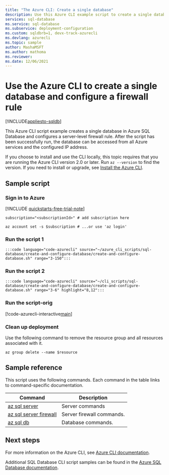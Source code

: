 ```yaml
---
title: "The Azure CLI: Create a single database"
description: Use this Azure CLI example script to create a single database.
services: sql-database
ms.service: sql-database
ms.subservice: deployment-configuration
ms.custom: sqldbrb=1, devx-track-azurecli
ms.devlang: azurecli
ms.topic: sample
author: MashaMSFT
ms.author: mathoma
ms.reviewer:
ms.date: 12/06/2021
---
```


# Use the Azure CLI to create a single database and configure a firewall rule

[!INCLUDE[appliesto-sqldb](../../includes/appliesto-sqldb.md)]

This Azure CLI script example creates a single database in Azure SQL Database and configures a server-level firewall rule. After the script has been successfully run, the database can be accessed from all Azure services and the configured IP address.

If you choose to install and use the CLI locally, this topic requires that you are running the Azure CLI version 2.0 or later. Run `az --version` to find the version. If you need to install or upgrade, see [Install the Azure CLI]( /cli/azure/install-azure-cli).

## Sample script

### Sign in to Azure

[!INCLUDE [quickstarts-free-trial-note](../../../../includes/quickstarts-free-trial-note.md)]

```azurecli-interactive
subscription="<subscriptionId>" # add subscription here

az account set -s $subscription # ...or use 'az login'
```

### Run the script 1

```azurecli-interactive
:::code language="code-azurecli" source="~/azure_cli_scripts/sql-database/create-and-configure-database/create-and-configure-database.sh" range="3-150":::
```

### Run the script 2

```azurecli-interactive
:::code language="code-azurecli" source="~/cli_scripts/sql-database/create-and-configure-database/create-and-configure-database.sh" range="3-6" highlight="8,12":::
```

### Run the script-orig

[!code-azurecli-interactive[main](../../../../cli_scripts/sql-database/create-and-configure-database/create-and-configure-database.sh "Create SQL Database")]

### Clean up deployment

Use the following command to remove  the resource group and all resources associated with it.

```azurecli-interactive
az group delete --name $resource
```

## Sample reference

This script uses the following commands. Each command in the table links to command-specific documentation.

| Command | Description |
|---|---|
| [az sql server](/cli/azure/sql/server#az_sql_server_create) | Server commands |
| [az sql server firewall](/cli/azure/sql/server/firewall-rule#az_sql_server_firewall_rule_create) | Server firewall commands. |
| [az sql db](/cli/azure/sql/db#az_sql_db_create) | Database commands. |

## Next steps

For more information on the Azure CLI, see [Azure CLI documentation](/cli/azure).

Additional SQL Database CLI script samples can be found in the [Azure SQL Database documentation](../az-cli-script-samples-content-guide.md).
